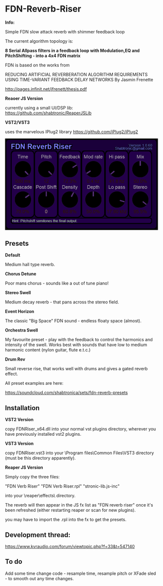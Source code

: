 # FDN-Reverb-Riser

**Info:**

Simple FDN slow attack reverb with shimmer feedback loop

The current algorithm topology is:

**8 Serial Allpass filters in a feedback loop with Modulation,EQ and PitchShifting - into a 4x4 FDN matrix**

FDN is based on the works from

REDUCING ARTIFICIAL REVERBERATION ALGORITHM REQUIREMENTS
USING TIME-VARIANT FEEDBACK DELAY NETWORKS
By
Jasmin Frenette 

http://pages.infinit.net/jfrenett/thesis.pdf

**Reaoer JS Version** 

currently using a small UI/DSP lib: https://github.com/shabtronic/ReaperJSLib
 
**VST2/VST3**
 
uses the marvelous IPlug2 library https://github.com/iPlug2/iPlug2


![](./Images/FDN-Riser-CurrentVersion.png)


## Presets

**Default**

  Medium hall type reverb.

**Chorus Detune**

  Poor mans chorus - sounds like a out of tune piano!

**Stereo Swell**

  Medium decay reverb - that pans across the stereo field.

**Event Horizon**

  The classic "Big Space" FDN sound - endless floaty space (almost).
 
**Orchestra Swell**

  My favourite preset - play with the feedback to control the harmonics and intensity of the swell.
  Works best with sounds that have low to medium harmonic content (nylon guitar, flute e.t.c.)

**Drum Rev**

  Small reverse rise, that works well with drums and gives a gated reverb effect.


All preset examples are here:
 
 https://soundcloud.com/shabtronica/sets/fdn-reverb-presets

## Installation

**VST2 Version**

copy FDNRiser_x64.dll into your normal vst plugins directory, wherever you have previously installed vst2 plugins.

**VST3 Version**

copy FDNRiser.vst3 into your \Program files\Common Files\VST3 directory (must be this directory apparently).

**Reaper JS Version**

Simply copy the three files:

"FDN Verb Riser"
"FDN Verb Riser.rpl"
"stronic-lib.js-inc"

into your \reaper\effects\ directory.

The reverb will then appear in the JS fx list as "FDN reverb riser" once it's been refreshed (either restarting reaper or scan for new plugins).

you may have to import the .rpl into the fx to get the presets.

## Development thread:

https://www.kvraudio.com/forum/viewtopic.php?f=33&t=547140

## To do ##

Add some time change code - resample time, resample pitch or XFade sled - to smooth out any time changes.
